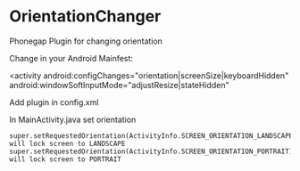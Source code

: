 OrientationChanger
==================

Phonegap Plugin for changing orientation


Change in your Android Mainfest:

<activity
            android:configChanges="orientation|screenSize|keyboardHidden"
            android:windowSoftInputMode="adjustResize|stateHidden"
 </activity>



 Add plugin in config.xml

  <plugin name="OrientationChanger" value="com.vickygonsalves.OrientationChanger.OrientationChanger" />



In MainActivity.java set orientation

	super.setRequestedOrientation(ActivityInfo.SCREEN_ORIENTATION_LANDSCAPE);//This will lock screen to LANDSCAPE
	super.setRequestedOrientation(ActivityInfo.SCREEN_ORIENTATION_PORTRAIT);//This will lock screen to PORTRAIT